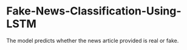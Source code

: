 # Fake-News-Classification-Using-LSTM
The model predicts whether the news article provided is real or fake. 
